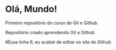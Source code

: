 # Olá, Mundo!
 Primeiro repositório do curso de Git e Github

Repositório criado aprendendo Git e Github

#Essa linha 6, eu acabei de editar no site do Github
